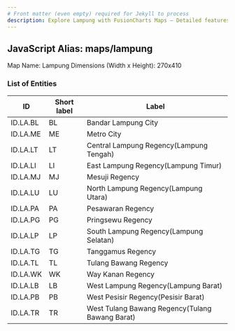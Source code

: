 ```yaml
---
# Front matter (even empty) required for Jekyll to process
description: Explore Lampung with FusionCharts Maps – Detailed features for seamless integration. Try now & enhance your data visualization today! 
---
```


## JavaScript Alias: maps/lampung

Map Name: Lampung
Dimensions (Width x Height): 270x410





### List of Entities

ID | Short label | Label
---|---|---|
ID.LA.BL|BL|Bandar Lampung City
ID.LA.ME|ME|Metro City
ID.LA.LT|LT|Central Lampung Regency(Lampung Tengah)
ID.LA.LI|LI|East Lampung Regency(Lampung Timur)
ID.LA.MJ|MJ|Mesuji Regency
ID.LA.LU|LU|North Lampung Regency(Lampung Utara)
ID.LA.PA|PA|Pesawaran Regency
ID.LA.PG|PG|Pringsewu Regency
ID.LA.LP|LP|South Lampung Regency(Lampung Selatan)
ID.LA.TG|TG|Tanggamus Regency
ID.LA.TL|TL|Tulang Bawang Regency
ID.LA.WK|WK|Way Kanan Regency
ID.LA.LB|LB|West Lampung Regency(Lampung Barat)
ID.LA.PB|PB|West Pesisir Regency(Pesisir Barat)
ID.LA.TR|TR|West Tulang Bawang Regency(Tulang Bawang Barat)